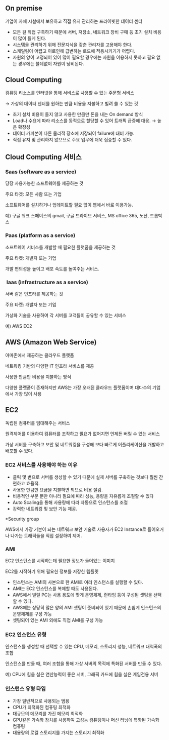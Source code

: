 ## On premise

기업이 자체 시설에서 보유하고 직접 유지 관리하는 프라이빗한 데이터 센터

- 모든 걸 직접 구축하기 때문에 서버, 저장소, 네트워크 장비 구매 등 초기 설치 비용이 많이 들게 된다.
- 시스템을 관리하기 위해 전문지식을 갖춘 관리자를 고용해야 한다.
- 스케일링이 어렵고 이로인해 급변하는 로드에 적용시키기가 어렵다.
- 자원의 양이 고정되어 있어 많이 필요할 경우에는 자원을 이용하지 못하고 필요 없는 경우에는 쓸데없이 자원이 낭비된다.

## Cloud Computing

컴퓨팅 리소스를 인터넷을 통해 서비스로 사용할 수 있는 주문형 서비스

→ 가상의 데이터 센터를 원하는 만큼 비용을 지불하고 빌려 쓸 수 있는 것

- 초기 설치 비용이 들지 않고 사용한 만큼만 돈을 내는 On demand 방식
- Load나 수요에 따라 리소스를 동적으로 할당할 수 있어 트래픽 급증에 대응. → 높은 확장성
- 데이터 카피본이 다른 물리적 장소에 저장되어 failure에 대비 가능.
- 직접 유지 및 관리하지 않으므로 주요 업무에 더욱 집중할 수 있다.

## Cloud Computing 서비스

### Saas (software as a service)

당장 사용가능한 소프트웨어를 제공하는 것

주요 타겟: 모든 사람 또는 기업

소프트웨어를 설치하거나 업데이트할 필요 없이 웹에서 바로 이용가능.

예) 구글 워크 스페이스의 gmail, 구글 드라이브 서비스, MS office 365, 노션, 드롭박스

### Paas (platform as a service)

소프트웨어 서비스를 개발할 때 필요한 플랫폼을 제공하는 것

주요 타켓: 개발자 또는 기업

개발 편의성을 높이고 배포 속도를 높여주는 서비스.

###  Iaas (infrastructure as a service)

서버 같은 인프라를 제공하는 것

주요 타켓: 개발자 또는 기업

가상화 기술을 사용하여 각 서버를 고객들이 공유할 수 있는 서비스

예) AWS EC2

## AWS (Amazon Web Service)

아마존에서 제공하는 클라우드 플랫폼

네트워킹 기반의 다양한 IT 인프라 서비스를 제공

사용한 만큼만 비용을 지불하는 방식

다양한 플랫폼이 존재하지만 AWS는 가장 오래된 클라우드 플랫폼이며 대다수의 기업에서 가장 많이 사용

## EC2

독립된 컴퓨터를 임대해주는 서비스

원격제어를 이용하여 컴퓨터를 조작하고 필요가 없어지면 언제든 버릴 수 있는 서비스

가상 서버를 구축하고 보안 및 네트워킹을 구성해 보다 빠르게 어플리케이션을 개발하고 배포할 수 있다.

### EC2 서비스를 사용해야 하는 이유

- 클릭 몇 번으로 서버를 생성할 수 있기 때문에 실제 서버를 구축하는 것보다 훨씬 간편하고 효율적.
- 사용한 만큼만 요금을 지불하면 되므로 비용 절감.
- 비용적인 부분 뿐만 아니라 필요에 따라 성능, 용량을 자유롭게 조절할 수 있다
- Auto Scaling을 통해 사용량에 따라 자동으로 인스턴스를 조절
- 강력한 네트워킹 및 보안 기능 제공.

\*Security group

AWS에서 가장 기본이 되는 네트워크 보안 기술로 사용자가 EC2 Instance로 들어오거나 나가는 트래픽들을 직접 설정하여 제어.

### AMI

EC2 인스턴스를 시작하는데 필요한 정보가 들어있는 이미지

EC2를 시작하기 위해 필요한 정보를 저장한 템플릿

- 인스턴스는 AMI의 사본으로 한 AMI로 여러 인스턴스를 실행할 수 있다.
- AMI는 EC2 인스턴스를 복제할 때도 사용된다.
- AWS에서 빌릴 PC는 사용 용도에 맞게 운영체제, 런타임 등이 구성된 셋팅을 선택할 수 있다.
- AWS에는 상당히 많은 양의 AMI 셋팅이 준비되어 있기 때문에 손쉽게 인스턴스의 운영체제를 구성 가능
- 셋팅되어 있는 AMI 외에도 직접 AMI를 구성 가능

### EC2 인스턴스 유형

인스턴스를 생성할 때 선택할 수 있는 CPU, 메모리, 스토리지 성능, 네트워크 대역폭의 조합

인스턴스를 만들 때, 여러 조합을 통해 가상 서버의 목적에 특화된 서버를 만들 수 있다.

예) CPU에 힘을 실은 연산능력이 좋은 서버, 그래픽 카드에 힘을 실은 게임전용 서버

### 인스턴스 유형 **타입**

- 가장 일반적으로 사용되는 범용
- CPU가 최적화된 컴퓨팅 최적화
- 대규모의 메모리를 가진 메모리 최적화
- GPU같은 가속화 장치를 사용하여 고성능 컴퓨팅이나 머신 러닝에 특화된 가속화 컴퓨팅
- 대용량의 로컬 스토리지를 가지는 스토리지 최적화
